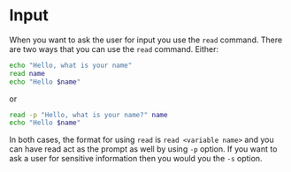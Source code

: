 # Input

When you want to ask the user for input you use the ```read``` command. There are two ways that you can use the ```read``` command. Either:

```Bash
echo "Hello, what is your name"
read name
echo "Hello $name"
```

or

```Bash
read -p "Hello, what is your name?" name
echo "Hello $name"
```

In both cases, the format for using ```read``` is ```read <variable name>``` and you can have read act as the prompt as well by using ```-p``` option. If you want to ask a user for sensitive information then you would you the ```-s``` option.
